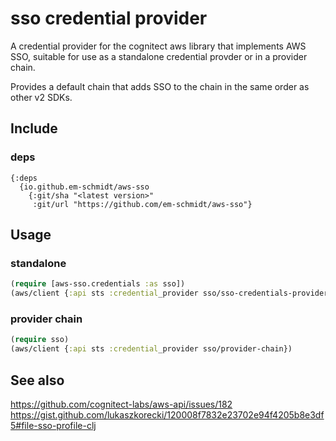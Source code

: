 # sso credential provider

A credential provider for the cognitect aws library that implements AWS SSO, suitable for use as a standalone credential provder or in a provider chain.

Provides a default chain that adds SSO to the chain in the same order as other v2 SDKs.

## Include

### deps

```edn
{:deps 
  {io.github.em-schmidt/aws-sso 
    {:git/sha "<latest version>"
     :git/url "https://github.com/em-schmidt/aws-sso"}

```

## Usage

### standalone

```clj
(require [aws-sso.credentials :as sso])
(aws/client {:api sts :credential_provider sso/sso-credentials-provider)
```

### provider chain

```clj
(require sso)
(aws/client {:api sts :credential_provider sso/provider-chain})
```


## See also
https://github.com/cognitect-labs/aws-api/issues/182
https://gist.github.com/lukaszkorecki/120008f7832e23702e94f4205b8e3df5#file-sso-profile-clj



